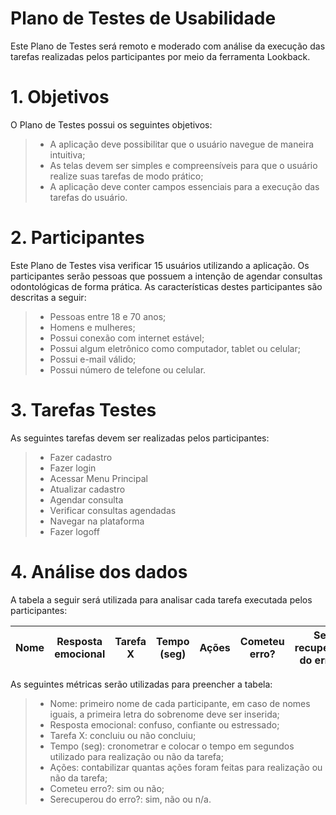 # Plano de Testes de Usabilidade

Este Plano de Testes será remoto e moderado com análise da execução das tarefas realizadas pelos participantes por meio da ferramenta Lookback.

# 1. Objetivos

O Plano de Testes possui os seguintes objetivos:

> - A aplicação deve possibilitar que o usuário navegue de maneira intuitiva;
> - As telas devem ser simples e compreensíveis para que o usuário realize suas tarefas de modo prático;
> - A aplicação deve conter campos essenciais para a execução das tarefas do usuário. 

# 2. Participantes

Este Plano de Testes visa verificar 15 usuários utilizando a aplicação. Os participantes serão pessoas que possuem a intenção de agendar consultas odontológicas de forma prática. As características destes participantes são descritas a seguir:

> - Pessoas entre 18 e 70 anos;
> - Homens e mulheres;
> - Possui conexão com internet estável;
> - Possui algum eletrônico como computador, tablet ou celular;
> - Possui e-mail válido;
> - Possui número de telefone ou celular.

# 3. Tarefas Testes

As seguintes tarefas devem ser realizadas pelos participantes:

> - Fazer cadastro
> - Fazer login
> - Acessar Menu Principal
> - Atualizar cadastro
> - Agendar consulta
> - Verificar consultas agendadas
> - Navegar na plataforma
> - Fazer logoff

# 4. Análise dos dados

A tabela a seguir será utilizada para analisar cada tarefa executada pelos participantes:

| Nome     | Resposta emocional   | Tarefa X   | Tempo (seg)  |  Ações  | Cometeu erro? | Se recuperou do erro?  |
| -------- | -------------------- | ---------- | ------------ | ------- | ------------- | ---------------------- |

As seguintes métricas serão utilizadas para preencher a tabela:

> - Nome: primeiro nome de cada participante, em caso de nomes iguais, a primeira letra do sobrenome deve ser inserida;
> - Resposta emocional: confuso, confiante ou estressado;
> - Tarefa X: concluiu ou não concluiu;
> - Tempo (seg): cronometrar e colocar o tempo em segundos utilizado para realização ou não da tarefa;
> - Ações: contabilizar quantas ações foram feitas para realização ou não da tarefa;
> - Cometeu erro?: sim ou não;
> - Serecuperou do erro?: sim, não ou n/a.


